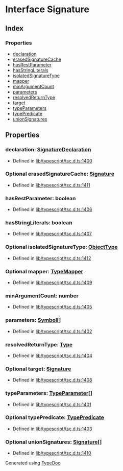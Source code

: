 # Interface Signature


## Index

### Properties
* [declaration](ts.signature.md#declaration)
* [erasedSignatureCache](ts.signature.md#erasedsignaturecache)
* [hasRestParameter](ts.signature.md#hasrestparameter)
* [hasStringLiterals](ts.signature.md#hasstringliterals)
* [isolatedSignatureType](ts.signature.md#isolatedsignaturetype)
* [mapper](ts.signature.md#mapper)
* [minArgumentCount](ts.signature.md#minargumentcount)
* [parameters](ts.signature.md#parameters)
* [resolvedReturnType](ts.signature.md#resolvedreturntype)
* [target](ts.signature.md#target)
* [typeParameters](ts.signature.md#typeparameters)
* [typePredicate](ts.signature.md#typepredicate)
* [unionSignatures](ts.signature.md#unionsignatures)

## Properties

### declaration: [SignatureDeclaration](ts.signaturedeclaration.md)

* Defined in [lib/typescript/tsc.d.ts:1400](https://github.com/kimamula/typedoc/blob/HEAD/src/lib/typescript/tsc.d.ts#L1400)


### Optional erasedSignatureCache: [Signature](ts.signature.md)

* Defined in [lib/typescript/tsc.d.ts:1411](https://github.com/kimamula/typedoc/blob/HEAD/src/lib/typescript/tsc.d.ts#L1411)


### hasRestParameter: boolean

* Defined in [lib/typescript/tsc.d.ts:1406](https://github.com/kimamula/typedoc/blob/HEAD/src/lib/typescript/tsc.d.ts#L1406)


### hasStringLiterals: boolean

* Defined in [lib/typescript/tsc.d.ts:1407](https://github.com/kimamula/typedoc/blob/HEAD/src/lib/typescript/tsc.d.ts#L1407)


### Optional isolatedSignatureType: [ObjectType](ts.objecttype.md)

* Defined in [lib/typescript/tsc.d.ts:1412](https://github.com/kimamula/typedoc/blob/HEAD/src/lib/typescript/tsc.d.ts#L1412)


### Optional mapper: [TypeMapper](ts.typemapper.md)

* Defined in [lib/typescript/tsc.d.ts:1409](https://github.com/kimamula/typedoc/blob/HEAD/src/lib/typescript/tsc.d.ts#L1409)


### minArgumentCount: number

* Defined in [lib/typescript/tsc.d.ts:1405](https://github.com/kimamula/typedoc/blob/HEAD/src/lib/typescript/tsc.d.ts#L1405)


### parameters: [Symbol](ts.symbol.md)[]

* Defined in [lib/typescript/tsc.d.ts:1402](https://github.com/kimamula/typedoc/blob/HEAD/src/lib/typescript/tsc.d.ts#L1402)


### resolvedReturnType: [Type](ts.type.md)

* Defined in [lib/typescript/tsc.d.ts:1404](https://github.com/kimamula/typedoc/blob/HEAD/src/lib/typescript/tsc.d.ts#L1404)


### Optional target: [Signature](ts.signature.md)

* Defined in [lib/typescript/tsc.d.ts:1408](https://github.com/kimamula/typedoc/blob/HEAD/src/lib/typescript/tsc.d.ts#L1408)


### typeParameters: [TypeParameter](ts.typeparameter.md)[]

* Defined in [lib/typescript/tsc.d.ts:1401](https://github.com/kimamula/typedoc/blob/HEAD/src/lib/typescript/tsc.d.ts#L1401)


### Optional typePredicate: [TypePredicate](ts.typepredicate.md)

* Defined in [lib/typescript/tsc.d.ts:1403](https://github.com/kimamula/typedoc/blob/HEAD/src/lib/typescript/tsc.d.ts#L1403)


### Optional unionSignatures: [Signature](ts.signature.md)[]

* Defined in [lib/typescript/tsc.d.ts:1410](https://github.com/kimamula/typedoc/blob/HEAD/src/lib/typescript/tsc.d.ts#L1410)



Generated using [TypeDoc](http://typedoc.io)
